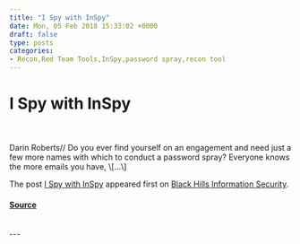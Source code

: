 ```yaml
---
title: "I Spy with InSpy"
date: Mon, 05 Feb 2018 15:33:02 +0000
draft: false
type: posts
categories: 
- Recon,Red Team Tools,InSpy,password spray,recon tool
---
```

# I Spy with InSpy

<br/>

<br/>
Darin Roberts// Do you ever find yourself on an engagement and need just a few more names with which to conduct a password spray? Everyone knows the more emails you have, \[…\]

The post [I Spy with InSpy](https://www.blackhillsinfosec.com/i-spy-with-inspy/) appeared first on [Black Hills Information Security](https://www.blackhillsinfosec.com).

#### [Source](https://www.blackhillsinfosec.com/i-spy-with-inspy/)

<br/>
---
